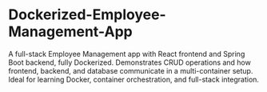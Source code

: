 # Dockerized-Employee-Management-App
A full-stack Employee Management app with React frontend and Spring Boot backend, fully Dockerized. Demonstrates CRUD operations and how frontend, backend, and database communicate in a multi-container setup. Ideal for learning Docker, container orchestration, and full-stack integration.
